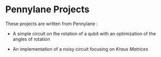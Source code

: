 # Pennylane Projects

These projects are written from Pennylane :


- A simple circuit on the rotation of a qubit with an optimization of the angles of rotation

- An implementation of a noisy circuit focusing on *Kraus Matrices*
